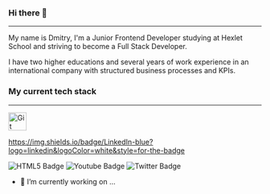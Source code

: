 ### Hi there 👋
---
My name is Dmitry, I'm a Junior Frontend Developer studying at Hexlet School and striving to become a Full Stack Developer.

I have two higher educations and several years of work experience in an international company with structured business processes and KPIs.

### My current tech stack
---

<img src="https://raw.githubusercontent.com/danielcranney/readme-generator/main/public/icons/skills/git-colored.svg" width="36" height="36" alt="Git" />

https://img.shields.io/badge/LinkedIn-blue?logo=linkedin&logoColor=white&style=for-the-badge

<div id="badges">
  <img src="https://img.shields.io/badge/HTML5-blue?style=for-the-badge&logo=html5&logoColor=white" alt="HTML5 Badge"/>
  <img src="https://img.shields.io/badge/YouTube-red?style=for-the-badge&logo=youtube&logoColor=white" alt="Youtube Badge"/>
  <img src="https://img.shields.io/badge/Twitter-blue?style=for-the-badge&logo=twitter&logoColor=white" alt="Twitter Badge"/>
</div>



- 🔭 I’m currently working on ...

<!--
**dmitry1210/dmitry1210** is a ✨ _special_ ✨ repository because its `README.md` (this file) appears on your GitHub profile.

Here are some ideas to get you started:

- 🔭 I’m currently working on ...
- 🌱 I’m currently learning ...
- 👯 I’m looking to collaborate on ...
- 🤔 I’m looking for help with ...
- 💬 Ask me about ...
- 📫 How to reach me: ...
- 😄 Pronouns: ...
- ⚡ Fun fact: ...
-->
